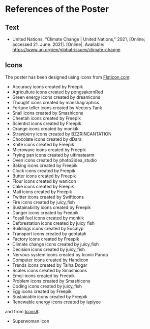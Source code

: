 # References of the Poster

## Text
- United Nations, “Climate Change | United Nations,” 2021, [Online; accessed 21. June. 2021]. [Online]. Available: https://www.un.org/en/global-issues/climate-change


## Icons

The poster has been designed using icons from [Flaticon.com](https://www.flaticon.com/):
- Accuracy icons created by Freepik 
- Agriculture icons created by pongsakornRed
- Green energy icons created by dreamicons
- Thought icons created by manshagraphics 
- Fortune teller icons created by Vectors Tank
- Snail icons created by Smashicons
- Cheetah icons created by Freepik
- Scientist icons created by Freepik
- Orange icons created by monkik
- Strawberry icons created by BZZRINCANTATION
- Chocolate icons created by dDara
- Knife icons created by Freepik
- Microwave icons created by Freepik
- Frying pan icons created by ultimatearm
- Oven icons created by photo3idea_studio
- Baking icons created by Freepik
- Clock icons created by Freepik
- Butter icons created by Freepik
- Flour icons created by wanicon
- Cake icons created by Freepik
- Mail icons created by Freepik
- Twitter icons created by Swifticons
- Fire icons created by juicy_fish
- Sustainability icons created by Freepik
- Danger icons created by Freepik
- Fossil fuel icons created by monkik
- Deforestation icons created by juicy_fish
- Buildings icons created by Eucalyp
- Transport icons created by geotatah
- Factory icons created by Freepik
- Climate change icons created by juicy_fish
- Decision icons created by juicy_fish
- Nervous system icons created by Iconic Panda
- Computer icons created by Handicon
- Trends icons created by Talha Dogar
- Scales icons created by Smashicons
- Emoji icons created by Freepik
- Problem icons created by Smashicons
- Coding icons created by juicy_fish
- Egg icons created by Freepik
- Sustainable icons created by Freepik 
- Renewable energy icons created by lapiyee 


and from [Icons8](https://icons8.com):
- Superwoman icon
